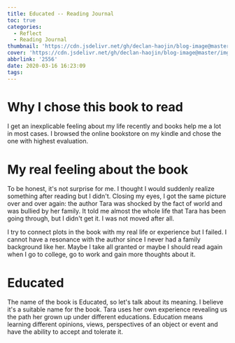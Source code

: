 ```yaml
---
title: Educated -- Reading Journal
toc: true
categories:
  - Reflect
  - Reading Journal
thumbnail: 'https://cdn.jsdelivr.net/gh/declan-haojin/blog-image@master/img/1231'
cover: 'https://cdn.jsdelivr.net/gh/declan-haojin/blog-image@master/img/1231'
abbrlink: '2556'
date: 2020-03-16 16:23:09
tags:
---
```

# Why I chose this book to read

I get an inexplicable feeling about my life recently and books help me a lot in most cases. I browsed the online bookstore on my kindle and chose the one with highest evaluation.

# My real feeling about the book

To be honest, it's not surprise for me. I thought I would suddenly realize something after reading but I didn't. Closing my eyes, I got the same picture over and over again: the author Tara was shocked by the fact of world and was bullied by her family. It told me almost the whole life that Tara has been going through, but I didn't get it. I was not moved after all.

I try to connect plots in the book with my real life or experience but I failed. I cannot have a resonance with the author since I never had a family background like her. Maybe I take all granted or maybe I should read again when I go to college, go to work and gain more thoughts about it.

# Educated

The name of the book is Educated, so let's talk about its meaning. I believe it's a suitable name for the book. Tara uses her own experience revealing us the path her grown up under different educations. Education means learning different opinions, views, perspectives of an object or event and have the ability to accept and tolerate it. 
